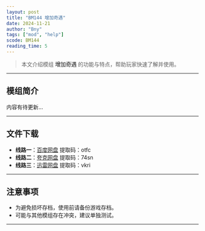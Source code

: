 ```yaml
---
layout: post
title: "BM144 增加奇遇"
date: 2024-11-21
author: "Bny"
tags: ["mod", "help"]
scode: BM144
reading_time: 5
---
```


> 本文介绍模组 **增加奇遇** 的功能与特点，帮助玩家快速了解并使用。

---

## 模组简介

内容有待更新...

---


## 文件下载
- **线路一**：[百度网盘](https://pan.baidu.com/s/1UUIMnLrTt0Ies2zz4Co3Ew?pwd=otfc)  提取码：otfc  
- **线路二**：[夸克网盘](https://pan.quark.cn/s/db1eee7954e5?pwd=74sn)  提取码：74sn  
- **线路三**：[迅雷网盘](https://pan.xunlei.com/s/VOCCbfmLbGWPPUUdfuCFPg98A1?pwd=vkri)  提取码：vkri  

---

## 注意事项
- 为避免损坏存档，使用前请备份游戏存档。
- 可能与其他模组存在冲突，建议单独测试。

---

